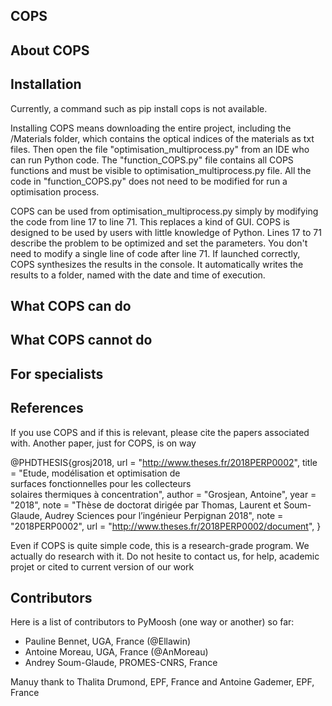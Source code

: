 ## COPS
## About COPS

## Installation

Currently, a command such as pip install cops is not available. 

Installing COPS means downloading the entire project, including the /Materials folder, which contains the optical indices of the materials as txt files. Then open the file "optimisation_multiprocess.py" from an IDE who can run Python code. The "function_COPS.py" file contains all COPS functions and must be visible to optimisation_multiprocess.py file. All the code in "function_COPS.py" does not need to be modified for run a optimisation process. 

COPS can be used from optimisation_multiprocess.py simply by modifying the code from line 17 to line 71. This replaces a kind of GUI. COPS is designed to be used by users with little knowledge of Python. Lines 17 to 71 describe the problem to be optimized and set the parameters. You don't need to modify a single line of code after line 71. If launched correctly, COPS synthesizes the results in the console. It automatically writes the results to a folder, named with the date and time of execution. 


## What COPS can do

## What COPS cannot do

## For specialists

## References
If you use COPS and if this is relevant, please cite the papers associated with. Another paper, just for COPS, is on way

@PHDTHESIS{grosj2018,
url = "http://www.theses.fr/2018PERP0002",
title = "Etude, modélisation et optimisation de surfaces fonctionnelles pour les collecteurs solaires thermiques à concentration",
author = "Grosjean, Antoine",
year = "2018",
note = "Thèse de doctorat dirigée par Thomas, Laurent et Soum-Glaude, Audrey Sciences pour l’ingénieur Perpignan 2018",
note = "2018PERP0002",
url = "http://www.theses.fr/2018PERP0002/document",
}

Even if COPS is quite simple code, this is a research-grade program. We actually do research with it. Do not hesite to contact us, for help, academic projet or cited to current version of our work

## Contributors
Here is a list of contributors to PyMoosh (one way or another) so far:
* Pauline Bennet, UGA, France (@Ellawin)
* Antoine Moreau, UGA, France  (@AnMoreau)
* Andrey Soum-Glaude, PROMES-CNRS, France

Manuy thank to Thalita Drumond, EPF, France and Antoine Gademer, EPF, France
